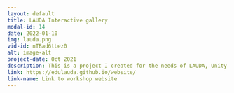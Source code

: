 ```yaml
---
layout: default
title: LAUDA Interactive gallery
modal-id: 14
date: 2022-01-10
img: lauda.png
vid-id: nTBad6tLez0
alt: image-alt
project-date: Oct 2021
description: This is a project I created for the needs of LAUDA, Unity workshop I founded in order to teach Unity to highschool students. The project is a gallery of games that students create, and can be accessed on our website https://lauda-edu.org/ as a WebGL build. I also created learning materials for the course, which are available on Github.
link: https://edulauda.github.io/website/
link-name: Link to workshop website
---
```


